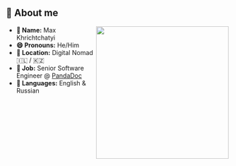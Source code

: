 

<h2>📌 About me </h2>

<div>
  <img src="https://avatars.githubusercontent.com/u/1884450?s=300&v=4" align="right" width="300">

  <ul>
    <li><b>👤 Name:</b> Max Khrichtchatyi</li>
    <li><b>😄 Pronouns:</b> He/Him</li>
    <li><b>📍 Location:</b> Digital Nomad 🇮🇱 / 🇰🇿 </li>
    <li><b>💼 Job:</b> Senior Software Engineer @ <a href="pandadoc.com">PandaDoc</a></li>
    <li><b>📣 Languages:</b> English & Russian</li>
  </ul>
  
</div>




<!--
**J0shu4B0y/J0shu4B0y** is a ✨ _special_ ✨ repository because its `README.md` (this file) appears on your GitHub profile.

Here are some ideas to get you started:

- 🔭 I’m currently working on ...
- 🌱 I’m currently learning ...
- 👯 I’m looking to collaborate on ...
- 🤔 I’m looking for help with ...
- 💬 Ask me about ...
- 📫 How to reach me: ...
- 😄 Pronouns: ...
- ⚡ Fun fact: ...
-->
